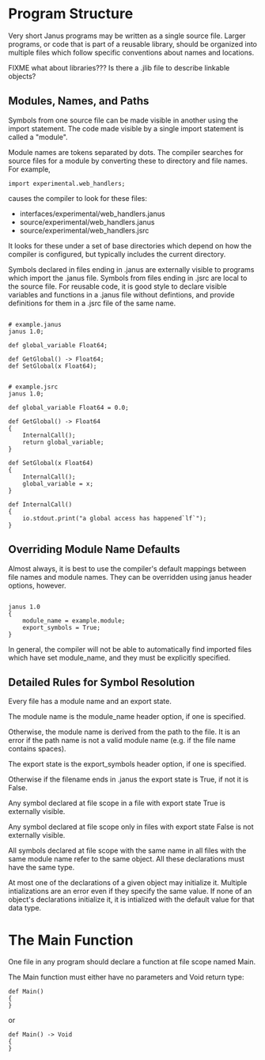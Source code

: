 
# Program Structure

Very short Janus programs may be written as a single source file.  Larger
programs, or code that is part of a reusable library, should be organized
into multiple files which follow specific conventions about names and
locations.

FIXME what about libraries???  Is there a .jlib file to describe linkable
objects?

## Modules, Names, and Paths

Symbols from one source file can be made visible in another using the
import statement.  The code made visible by a single import statement is
called a "module".

Module names are tokens separated by dots.  The compiler searches for
source files for a module by converting these to directory and file names.
For example,

```janus
import experimental.web_handlers;
```

causes the compiler to look for these files:
* interfaces/experimental/web_handlers.janus
* source/experimental/web_handlers.janus
* source/experimental/web_handlers.jsrc

It looks for these under a set of base directories which depend on how
the compiler is configured, but typically includes the current directory.

Symbols declared in files ending in .janus are externally visible to
programs which import the .janus file.  Symbols from files ending in .jsrc
are local to the source file.  For reusable code, it is good style
to declare visible variables and functions in a .janus file without
defintions, and provide definitions for them in a .jsrc file of the same
name.

```janus

# example.janus
janus 1.0;

def global_variable Float64;

def GetGlobal() -> Float64;
def SetGlobal(x Float64);
```

```janus

# example.jsrc
janus 1.0;

def global_variable Float64 = 0.0;

def GetGlobal() -> Float64
{
	InternalCall();
	return global_variable;
}

def SetGlobal(x Float64)
{
	InternalCall();
	global_variable = x;
}

def InternalCall()
{
	io.stdout.print("a global access has happened`lf`");
}

```

## Overriding Module Name Defaults

Almost always, it is best to use the compiler's default mappings between
file names and module names.  They can be overridden using janus header
options, however.

```janus

janus 1.0
{
	module_name = example.module;
	export_symbols = True;
}

```

In general, the compiler will not be able to automatically find imported
files which have set module_name, and they must be explicitly specified.


## Detailed Rules for Symbol Resolution

Every file has a module name and an export state.

The module name is the  module_name header option, if one is specified.

Otherwise, the module name is derived from the path to the file.  It is an
error if the path name is not a valid module name (e.g. if the file name
contains spaces).

The export state is the export_symbols header option, if one is specified.

Otherwise if the filename ends in .janus the export state is True, if not
it is False.

Any symbol declared at file scope in a file with export state True is
externally visible.

Any symbol declared at file scope only in files with export state False is
not externally visible.

All symbols declared at file scope with the same name in all files with the
same module name refer to the same object.  All these declarations must
have the same type.

At most one of the declarations of a given object may initialize it.  Multiple
intializations are an error even if they specify the same value.  If none
of an object's declarations initialize it, it is intialized with the
default value for that data type.


# The Main Function

One file in any program should declare a function at file scope named Main.

The Main function must either have no parameters and Void return type:

```janus
def Main()
{
}
```

or

```janus
def Main() -> Void
{
}
```

